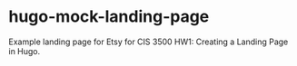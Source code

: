 # hugo-mock-landing-page

Example landing page for Etsy for CIS 3500 HW1: Creating a Landing Page in Hugo. 